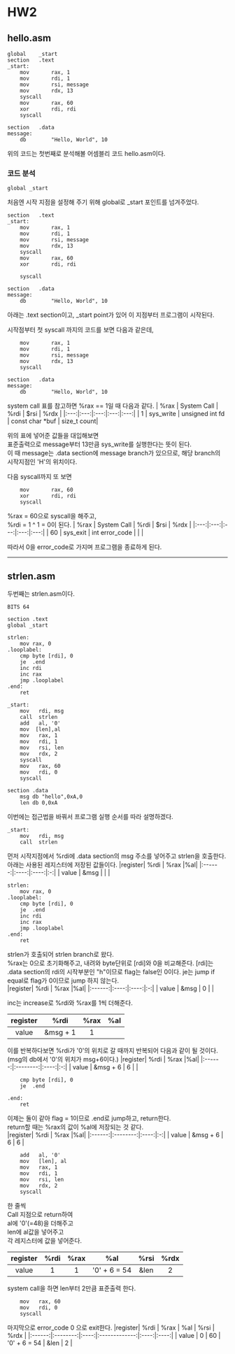 # HW2  

## hello.asm  

```x86asm
global    _start
section   .text
_start:
    mov       rax, 1
    mov       rdi, 1
    mov       rsi, message
    mov       rdx, 13
    syscall
    mov       rax, 60
    xor       rdi, rdi
    syscall

section   .data
message:
    db        "Hello, World", 10
```

위의 코드는 첫번째로 분석해볼 어셈블리 코드 hello.asm이다.

### 코드 분석

```x86asm
global _start
```
처음엔 시작 지점을 설정해 주기 위해 global로 _start 포인트를 넘겨주었다.  

```x86asm
section   .text
_start:
    mov       rax, 1
    mov       rdi, 1
    mov       rsi, message
    mov       rdx, 13
    syscall
    mov       rax, 60
    xor       rdi, rdi

    syscall

section   .data
message:
    db        "Hello, World", 10
```
아래는 .text section이고, _start point가 있어 이 지점부터 프로그램이 시작된다.  

시작점부터 첫 syscall 까지의 코드를 보면 다음과 같은데,

```x86asm
    mov       rax, 1
    mov       rdi, 1
    mov       rsi, message
    mov       rdx, 13
    syscall

section   .data
message:
    db        "Hello, World", 10
```
system call 표를 참고하면 %rax == 1일 때 다음과 같다.
| %rax | System Call | %rdi | $rsi | %rdx |
|:---:|:---:|:---:|:---:|:---:|
| 1 | sys_write | unsigned int fd | const char *buf | size_t count|  

위의 표에 넣어준 값들을 대입해보면  
표준출력으로 message부터 13만큼 sys_write를 실행한다는 뜻이 된다.  
이 때 message는 .data section에 message branch가 있으므로, 해당 branch의 시작지점인 'H'의 위치이다.

다음 syscall까지 또 보면

```x86asm
    mov       rax, 60
    xor       rdi, rdi
    syscall
```
%rax = 60으로 syscall을 해주고,  
%rdi = 1 ^ 1 = 0이 된다.
| %rax | System Call | %rdi | $rsi | %rdx |
|:---:|:---:|:---:|:---:|:---:|
| 60 | sys_exit | int error_code | | |  

따라서 0을 error_code로 가지며 프로그램을 종료하게 된다.

---

## strlen.asm

두번째는 strlen.asm이다.
```x86asm
BITS 64

section .text
global _start

strlen:
    mov rax, 0
.looplabel:
    cmp byte [rdi], 0
    je  .end
    inc rdi
    inc rax
    jmp .looplabel
.end:
    ret
    
_start:
    mov   rdi, msg
    call  strlen
    add   al, '0'
    mov  [len],al
    mov   rax, 1
    mov   rdi, 1
    mov   rsi, len
    mov   rdx, 2
    syscall
    mov   rax, 60
    mov   rdi, 0
    syscall

section .data
    msg db "hello",0xA,0
    len db 0,0xA
```

이번에는 접근법을 바꿔서 프로그램 실행 순서를 따라 설명하겠다.  
```x86asm
_start:
    mov   rdi, msg
    call  strlen
```  
먼저 시작지점에서 %rdi에 .data section의 msg 주소를 넣어주고 strlen을 호출한다.  
아래는 사용된 레지스터에 저장된 값들이다.
|register| %rdi | %rax |%al|
|:------:|:----:|:----:|:-:|
| value  | &msg |      |   |


```x86asm
strlen:
    mov rax, 0
.looplabel:
    cmp byte [rdi], 0
    je  .end
    inc rdi
    inc rax
    jmp .looplabel
.end:
    ret
```
strlen가 호출되어 strlen branch로 왔다.  
%rax는 0으로 초기화해주고, 내려와 byte단위로 [rdi]와 0을 비교해준다. [rdi]는 .data section의 rdi의 시작부분인 "h"이므로 flag는 false인 0이다.
je는 jump if equal로 flag가 0이므로 jump 하지 않는다.  
|register| %rdi | %rax |%al|
|:------:|:----:|:----:|:-:|
| value  | &msg |   0  |   |  

inc는 increase로 %rdi와 %rax를 1씩 더해준다.  

|register| %rdi     | %rax |%al|
|:------:|:--------:|:----:|:-:|
| value  | &msg + 1 |  1   |   |

이를 반복하다보면 %rdi가 '0'의 위치로 갈 때까지 반복되어 다음과 같이 될 것이다. (msg의 db에서 '0'의 위치가 msg+6이다.)
|register| %rdi     | %rax |%al|
|:------:|:--------:|:----:|:-:|
| value  | &msg + 6 |  6   |   |


```x86asm
    cmp byte [rdi], 0
    je  .end

.end:
    ret
```
이제는 둘이 같아 flag = 1이므로 .end로 jump하고, return한다.  
return할 때는 %rax의 값이 %al에 저장되는 것 같다.  
|register| %rdi     | %rax |%al|
|:------:|:--------:|:----:|:-:|
| value  | &msg + 6 |  6   | 6 |  

```x86asm
    add   al, '0'
    mov   [len], al
    mov   rax, 1
    mov   rdi, 1
    mov   rsi, len
    mov   rdx, 2
    syscall
```
한 줄씩  
Call 지점으로 return하여  
al에 '0'(=48)을 더해주고  
len에 al값을 넣어주고  
각 레지스터에 값을 넣어준다.

|register| %rdi     | %rax | %al           | %rsi | %rdx |
|:------:|:--------:|:----:|:-------------:|:----:|:----:|
| value  | 1        |  1   | '0' + 6 = 54  | &len | 2    |

system call을 하면 len부터 2만큼 표준출력 한다.

```x86asm
    mov   rax, 60
    mov   rdi, 0
    syscall
```
마지막으로 error_code 0 으로 exit한다.
|register| %rdi     | %rax | %al           | %rsi | %rdx |
|:------:|:--------:|:----:|:-------------:|:----:|:----:|
| value  | 0        |  60  | '0' + 6 = 54  | &len | 2    |